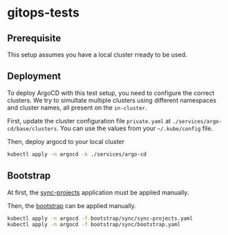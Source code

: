 # gitops-tests

## Prerequisite

This setup assumes you have a local cluster rready to be used.

## Deployment

To deploy ArgoCD with this test setup, you need to configure the correct clusters.
We try to simultate multiple clusters using different namespaces and cluster names, all present on the `in-cluster`.

First, update the cluster configuration file `private.yaml` at `./services/argo-cd/base/clusters`. You can use
the values from your `~/.kube/config` file.

Then, deploy argocd to your local cluster

```bash
kubectl apply -n argocd -k ./services/argo-cd
```

## Bootstrap

At first, the [sync-projects](./bootstrap/sync/sync-projects.yaml) application must be applied manually.

Then, the [bootstrap](./bootstrap/sync/bootstrap.yaml) can be applied manually.

```bash
kubectl apply -n argocd -f bootstrap/sync/sync-projects.yaml
kubectl apply -n argocd -f bootstrap/sync/bootstrap.yaml
```
